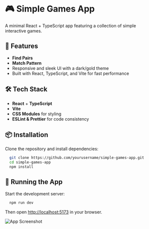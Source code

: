 # 🎮 Simple Games App

A minimal React + TypeScript app featuring a collection of simple interactive games.

## 🚀 Features

- **Find Pairs**
- **Match Pattern**
- Responsive and sleek UI with a dark/gold theme
- Built with React, TypeScript, and Vite for fast performance

## 🛠️ Tech Stack

- **React** + **TypeScript**
- **Vite**
- **CSS Modules** for styling
- **ESLint & Prettier** for code consistency

## 📦 Installation

Clone the repository and install dependencies:

```sh
  git clone https://github.com/yourusername/simple-games-app.git
  cd simple-games-app
  npm install
```

## 🏃 Running the App

Start the development server:

```sh
  npm run dev
```

Then open [http://localhost:5173](http://localhost:5173) in your browser.

<!-- ## 📸 Screenshots -->

![App Screenshot](https://via.placeholder.com/800x400.png?text=Screenshot+Placeholder)
